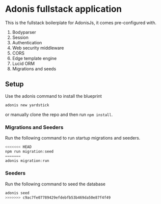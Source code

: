 # Adonis fullstack application

This is the fullstack boilerplate for AdonisJs, it comes pre-configured with.

1. Bodyparser
2. Session
3. Authentication
4. Web security middleware
5. CORS
6. Edge template engine
7. Lucid ORM
8. Migrations and seeds

## Setup

Use the adonis command to install the blueprint

```bash
adonis new yardstick
```

or manually clone the repo and then run `npm install`.

### Migrations and Seeders

Run the following command to run startup migrations and seeders.

```js
<<<<<<< HEAD
npm run migration:seed
=======
adonis migration:run
```

### Seeders

Run the following command to seed the database

```js
adonis seed
>>>>>>> c9ac7fe07789429efdebfb53b469da50e87f4f49
```
